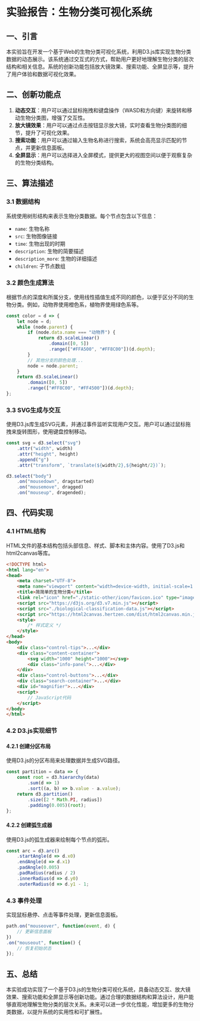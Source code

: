 # 实验报告：生物分类可视化系统

## 一、引言

本实验旨在开发一个基于Web的生物分类可视化系统，利用D3.js库实现生物分类数据的动态展示。该系统通过交互式的方式，帮助用户更好地理解生物分类的层次结构和相关信息。系统的创新功能包括放大镜效果、搜索功能、全屏显示等，提升了用户体验和数据可视化效果。

## 二、创新功能点

1. **动态交互**：用户可以通过鼠标拖拽和键盘操作（WASD和方向键）来旋转和移动生物分类图，增强了交互性。
2. **放大镜效果**：用户可以通过点击按钮显示放大镜，实时查看生物分类图的细节，提升了可视化效果。
3. **搜索功能**：用户可以通过输入生物名称进行搜索，系统会高亮显示匹配的节点，并更新信息面板。
4. **全屏显示**：用户可以选择进入全屏模式，提供更大的视图空间以便于观察复杂的生物分类结构。

## 三、算法描述

### 3.1 数据结构

系统使用树形结构来表示生物分类数据。每个节点包含以下信息：
- `name`: 生物名称
- `src`: 生物图像链接
- `time`: 生物出现的时期
- `description`: 生物的简要描述
- `description_more`: 生物的详细描述
- `children`: 子节点数组

### 3.2 颜色生成算法

根据节点的深度和所属分支，使用线性插值生成不同的颜色，以便于区分不同的生物分类。例如，动物界使用橙色系，植物界使用绿色系等。

```javascript
const color = d => {
    let node = d;
    while (node.parent) {
        if (node.data.name === "动物界") {
            return d3.scaleLinear()
                .domain([0, 5])
                .range(["#FFA500", "#FF8C00"])(d.depth);
        }
        // 其他分支的颜色处理...
        node = node.parent;
    }
    return d3.scaleLinear()
        .domain([0, 5])
        .range(["#FF8C00", "#FF4500"])(d.depth);
};
```

### 3.3 SVG生成与交互

使用D3.js库生成SVG元素，并通过事件监听实现用户交互。用户可以通过鼠标拖拽来旋转图形，使用键盘控制移动。

```javascript
const svg = d3.select("svg")
    .attr("width", width)
    .attr("height", height)
    .append("g")
    .attr("transform", `translate(${width/2},${height/2})`);

d3.select("body")
    .on("mousedown", dragstarted)
    .on("mousemove", dragged)
    .on("mouseup", dragended);
```

## 四、代码实现

### 4.1 HTML结构

HTML文件的基本结构包括头部信息、样式、脚本和主体内容。使用了D3.js和html2canvas等库。

```html
<!DOCTYPE html>
<html lang="en">
<head>
    <meta charset="UTF-8">
    <meta name="viewport" content="width=device-width, initial-scale=1.0">
    <title>简简单的生物分类</title>
    <link rel="icon" href="./static-other/icon/favicon.ico" type="image/x-icon">
    <script src="https://d3js.org/d3.v7.min.js"></script>
    <script src="./biological-classification-data.js"></script>
    <script src="https://html2canvas.hertzen.com/dist/html2canvas.min.js"></script>
    <style>
        /* 样式定义 */
    </style>
</head>
<body>
    <div class="control-tips">...</div>
    <div class="content-container">
        <svg width="1000" height="1000"></svg>
        <div class="info-panel">...</div>
    </div>
    <div class="control-buttons">...</div>
    <div class="search-container">...</div>
    <div id="magnifier">...</div>
    <script>
        // JavaScript代码
    </script>
</body>
</html>
```

### 4.2 D3.js实现细节

#### 4.2.1 创建分区布局

使用D3.js的分区布局来处理数据并生成SVG路径。

```javascript
const partition = data => {
    const root = d3.hierarchy(data)
        .sum(d => 1)
        .sort((a, b) => b.value - a.value);
    return d3.partition()
        .size([2 * Math.PI, radius])
        .padding(0.005)(root);
};
```

#### 4.2.2 创建弧生成器

使用D3.js的弧生成器来绘制每个节点的弧形。

```javascript
const arc = d3.arc()
    .startAngle(d => d.x0)
    .endAngle(d => d.x1)
    .padAngle(0.005)
    .padRadius(radius / 2)
    .innerRadius(d => d.y0)
    .outerRadius(d => d.y1 - 1;
```

### 4.3 事件处理

实现鼠标悬停、点击等事件处理，更新信息面板。

```javascript
path.on("mouseover", function(event, d) {
    // 更新信息面板
})
.on("mouseout", function() {
    // 恢复初始状态
});
```

## 五、总结

本实验成功实现了一个基于D3.js的生物分类可视化系统，具备动态交互、放大镜效果、搜索功能和全屏显示等创新功能。通过合理的数据结构和算法设计，用户能够直观地理解生物分类的层次关系。未来可以进一步优化性能，增加更多的生物分类数据，以提升系统的实用性和可扩展性。

